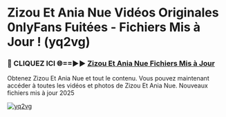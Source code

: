 # Zizou Et Ania Nue Vidéos Originales 0nlyFans Fuitées - Fichiers Mis à Jour ! (yq2vg)

<h3>🔴 CLIQUEZ ICI 🌐==►► <a href="https://tinyurl.com/2pmr4ezf" rel="nofollow">Zizou Et Ania Nue Fichiers Mis à Jour</a></h3>

Obtenez Zizou Et Ania Nue et tout le contenu. Vous pouvez maintenant accéder à toutes les vidéos et photos de Zizou Et Ania Nue. Nouveaux fichiers mis à jour 2025

[![yq2vg](https://i.imgur.com/6SNvagu.gif)](https://tinyurl.com/2pmr4ezf)

